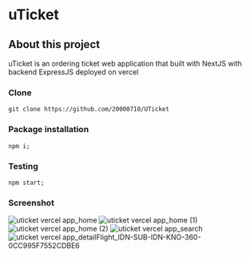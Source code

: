 # uTicket

## About this project
uTicket is an ordering ticket web application that built with NextJS with backend ExpressJS deployed on vercel

### Clone
```Shell 
git clone https://github.com/20000710/UTicket 
```

### Package installation
```Shell 
npm i; 
```

### Testing
```Shell 
npm start; 
```

### Screenshot
![uticket vercel app_home](https://user-images.githubusercontent.com/37212759/200730150-fe05cf8a-86bf-44c5-be15-18b7bf311dac.png)
![uticket vercel app_home (1)](https://user-images.githubusercontent.com/37212759/200730216-1fb8ffa3-cc9b-4c92-9a83-7b4c20c018cd.png)
![uticket vercel app_home (2)](https://user-images.githubusercontent.com/37212759/200730220-5a6061a4-652b-4850-aa9a-dbc0ca9c20fa.png)
![uticket vercel app_search](https://user-images.githubusercontent.com/37212759/200730227-d586b168-3355-4102-bf2e-123f26f4d5fb.png)
![uticket vercel app_detailFlight_IDN-SUB-IDN-KNO-360-0CC995F7552CDBE6](https://user-images.githubusercontent.com/37212759/200730232-5f9482ba-a7af-48ba-b230-264431efa941.png)
